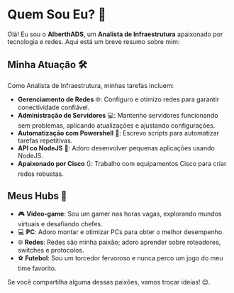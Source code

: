 # Quem Sou Eu? 🤔

Olá! Eu sou o **AlberthADS**, um **Analista de Infraestrutura** apaixonado por tecnologia e redes. Aqui está um breve resumo sobre mim:

## Minha Atuação 🛠️

Como Analista de Infraestrutura, minhas tarefas incluem:

- **Gerenciamento de Redes** 🌐: Configuro e otimizo redes para garantir conectividade confiável.
- **Administração de Servidores** 💻: Mantenho servidores funcionando sem problemas, aplicando atualizações e ajustando configurações.
- **Automatização com Powershell** 💾: Escrevo scripts para automatizar tarefas repetitivas.
- **API co NodeJS** 🎯: Adoro desenvolver pequenas aplicações usando NodeJS.
- **Apaixonado por Cisco** 🔃: Trabalho com equipamentos Cisco para criar redes robustas.

## Meus Hubs 🌟

- 🎮 **Video-game**: Sou um gamer nas horas vagas, explorando mundos virtuais e desafiando chefes.
- 💻 **PC**: Adoro montar e otimizar PCs para obter o melhor desempenho.
- 🌐 **Redes**: Redes são minha paixão; adoro aprender sobre roteadores, switches e protocolos.
- ⚽ **Futebol**: Sou um torcedor fervoroso e nunca perco um jogo do meu time favorito.

Se você compartilha alguma dessas paixões, vamos trocar ideias! 😊.
